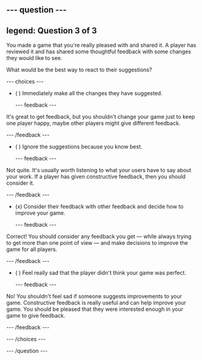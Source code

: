 --- question ---
---
legend: Question 3 of 3
---

You made a game that you're really pleased with and shared it. A player has reviewed it and has shared some thoughtful feedback with some changes they would like to see.

What would be the best way to react to their suggestions?

--- choices ---

- ( ) Immediately make all the changes they have suggested.

  --- feedback ---

It's great to get feedback, but you shouldn't change your game just to keep one player happy, maybe other players might give different feedback.

  --- /feedback ---

- ( ) Ignore the suggestions because you know best.

  --- feedback ---

Not quite. It's usually worth listening to what your users have to say about your work. If a player has given constructive feedback, then you should consider it.

  --- /feedback ---

- (x) Consider their feedback with other feedback and decide how to improve your game.

  --- feedback ---

Correct! You should consider any feedback you get — while always trying to get more than one point of view — and make decisions to improve the game for all players.

  --- /feedback ---

- ( ) Feel really sad that the player didn't think your game was perfect.

  --- feedback ---

No! You shouldn't feel sad if someone suggests improvements to your game. Constructive feedback is really useful and can help improve your game. You should be pleased that they were interested enough in your game to give feedback.

  --- /feedback ---

--- /choices ---

--- /question ---